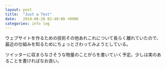 ```yaml
---
layout: post
title:  "Just a Test"
date:   2019-08-28 02:40:00 +0900
categories: info log
---
```


ウェブサイトを作るための技術その他あれこれについて長らく離れていたので、最近の仕組みを知るためにちょっとさわってみようとしている。

ツイッターに収まらなさそうな物量のことがらを書いていく予定。少しは実のあることを書ければなお良い。

